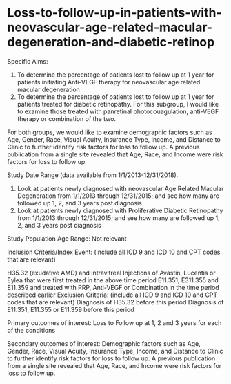 # Loss-to-follow-up-in-patients-with-neovascular-age-related-macular-degeneration-and-diabetic-retinop
Specific Aims:

1. To determine the percentage of patients lost to follow up at 1 year for patients initiating Anti-VEGF therapy for neovascular age related macular degeneration
2. To determine the percentage of patients lost to follow up at 1 year for patients treated for diabetic retinopathy.  For this subgroup, I would like to examine those treated with panretinal photocouagulation, anti-VEGF therapy or combination of the two.

For both groups, we would like to examine demographic factors such as Age, Gender, Race, Visual Acuity, Insurance Type, Income, and Distance to Clinic to further identify risk factors for loss to follow up.  A previous publication from a single site revealed that Age, Race, and Income were risk factors for loss to follow up.

Study Date Range (data available from 1/1/2013-12/31/2018):  

1.	Look at patients newly diagnosed with neovascular Age Related Macular Degeneration from 1/1/2013 through 12/31/2015; and see how many are followed up 1, 2, and 3 years post diagnosis
2.	Look at patients newly diagnosed with Proliferative Diabetic Retinopathy from 1/1/2013 through 12/31/2015; and see how many are followed up 1, 2, and 3 years post diagnosis

Study Population Age Range: Not relevant

Inclusion Criteria/Index Event: (include all ICD 9 and ICD 10 and CPT codes that are relevant) 

H35.32 (exudative AMD) and Intravitreal Injections of Avastin, Lucentis or Eylea that were first treated in the above time period
E11.351, E311.355 and E11.359 and treated with PRP, Anti-VEGF or Combination in the time period described earlier
Exclusion Criteria: (include all ICD 9 and ICD 10 and CPT codes that are relevant)
Diagnosis of H35.32 before this period
Diagnosis of E11.351, E11.355 or E11.359 before this period

Primary outcomes of interest: Loss to Follow up at 1, 2 and 3 years for each of the conditions

Secondary outcomes of interest: Demographic factors such as Age, Gender, Race, Visual Acuity, Insurance Type, Income, and Distance to Clinic to further identify risk factors for loss to follow up.  A previous publication from a single site revealed that Age, Race, and Income were risk factors for loss to follow up.
